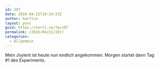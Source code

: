 ```yaml
---
id: 197
date: 2016-04-21T19:24:23Z
author: hartlco
layout: post
guid: https://hartl.co/?p=197
permalink: /2016/04/21/197/
categories:
  - Allgemein
---
```

Mein Joylent ist heute nun endlich angekommen. Morgen startet dann Tag #1 des Experiments.